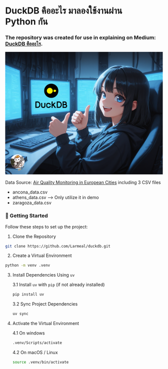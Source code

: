 # DuckDB คืออะไร มาลองใช้งานผ่าน Python กัน

### The repository was created for use in explaining on Medium: [DuckDB คืออะไร](https://medium.com/@chutdanai.tho/0732ff538b60).
![duckdb](./img/duckdb-trumnail.png?raw=true "duckdb")

Data Source: [Air Quality Monitoring in European Cities](https://www.kaggle.com/datasets/yekenot/air-quality-monitoring-in-european-cities) including 3 CSV files
- ancona_data.csv
- athens_data.csv --> Only utilize it in demo
- zaragoza_data.csv

### 🚀 Getting Started
Follow these steps to set up the project:

1. Clone the Repository
``` bash 
git clone https://github.com/Larmeal/duckdb.git
```

2. Create a Virtual Environment
``` bash
python -m venv .venv
```

3. Install Dependencies Using `uv`

    3.1 Install `uv` with `pip` (if not already installed)
    ``` bash
    pip install uv
    ```

    3.2 Sync Project Dependencies
    ``` bash
    uv sync
    ```

4. Activate the Virtual Environment

    4.1 On windows
    ``` bash
    .venv/Scripts/activate
    ```

    4.2 On macOS / Linux
    ``` bash
    source .venv/bin/activate
    ```